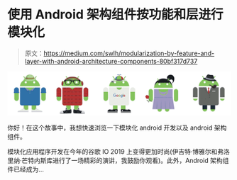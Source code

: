 # 使用 Android 架构组件按功能和层进行模块化

> 原文：<https://medium.com/swlh/modularization-by-feature-and-layer-with-android-architecture-components-80bf317d737>

![](img/f732ad73eb87c85b2d4c2413b9f4dcf2.png)

你好！在这个故事中，我想快速浏览一下模块化 android 开发以及 android 架构组件。

模块化应用程序开发在今年的谷歌 IO 2019 上变得更加时尚(伊吉特·博雅尔和弗洛里纳·芒特内斯库进行了一场精彩的演讲，我鼓励你观看)。此外，Android 架构组件已经成为…